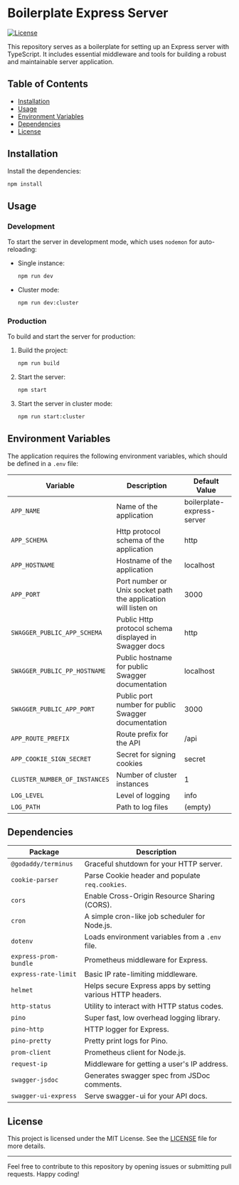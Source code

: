 # Boilerplate Express Server

[![License](https://img.shields.io/badge/license-MIT-blue.svg)](https://github.com/msobiecki/boilerplate-express-server/blob/master/LICENSE)

This repository serves as a boilerplate for setting up an Express server with TypeScript. It includes essential middleware and tools for building a robust and maintainable server application.

## Table of Contents

- [Installation](#installation)
- [Usage](#usage)
- [Environment Variables](#environment-variables)
- [Dependencies](#dependencies)
- [License](#license)

## Installation

Install the dependencies:

```bash
npm install
```

## Usage

### Development

To start the server in development mode, which uses `nodemon` for auto-reloading:

- Single instance:

  ```bash
  npm run dev
  ```

- Cluster mode:
  ```bash
  npm run dev:cluster
  ```

### Production

To build and start the server for production:

1. Build the project:

   ```bash
   npm run build
   ```

2. Start the server:

   ```bash
   npm start
   ```

3. Start the server in cluster mode:
   ```bash
   npm run start:cluster
   ```

## Environment Variables

The application requires the following environment variables, which should be defined in a `.env` file:

| Variable                      | Description                                                    | Default Value              |
| ----------------------------- | -------------------------------------------------------------- | -------------------------- |
| `APP_NAME`                    | Name of the application                                        | boilerplate-express-server |
| `APP_SCHEMA`                  | Http protocol schema of the application                        | http                       |
| `APP_HOSTNAME`                | Hostname of the application                                    | localhost                  |
| `APP_PORT`                    | Port number or Unix socket path the application will listen on | 3000                       |
| `SWAGGER_PUBLIC_APP_SCHEMA`   | Public Http protocol schema displayed in Swagger docs          | http                       |
| `SWAGGER_PUBLIC_PP_HOSTNAME`  | Public hostname for public Swagger documentation               | localhost                  |
| `SWAGGER_PUBLIC_APP_PORT`     | Public port number for public Swagger documentation            | 3000                       |
| `APP_ROUTE_PREFIX`            | Route prefix for the API                                       | /api                       |
| `APP_COOKIE_SIGN_SECRET`      | Secret for signing cookies                                     | secret                     |
| `CLUSTER_NUMBER_OF_INSTANCES` | Number of cluster instances                                    | 1                          |
| `LOG_LEVEL`                   | Level of logging                                               | info                       |
| `LOG_PATH`                    | Path to log files                                              | (empty)                    |

## Dependencies

| Package               | Description                                                |
| --------------------- | ---------------------------------------------------------- |
| `@godaddy/terminus`   | Graceful shutdown for your HTTP server.                    |
| `cookie-parser`       | Parse Cookie header and populate `req.cookies`.            |
| `cors`                | Enable Cross-Origin Resource Sharing (CORS).               |
| `cron`                | A simple cron-like job scheduler for Node.js.              |
| `dotenv`              | Loads environment variables from a `.env` file.            |
| `express-prom-bundle` | Prometheus middleware for Express.                         |
| `express-rate-limit`  | Basic IP rate-limiting middleware.                         |
| `helmet`              | Helps secure Express apps by setting various HTTP headers. |
| `http-status`         | Utility to interact with HTTP status codes.                |
| `pino`                | Super fast, low overhead logging library.                  |
| `pino-http`           | HTTP logger for Express.                                   |
| `pino-pretty`         | Pretty print logs for Pino.                                |
| `prom-client`         | Prometheus client for Node.js.                             |
| `request-ip`          | Middleware for getting a user's IP address.                |
| `swagger-jsdoc`       | Generates swagger spec from JSDoc comments.                |
| `swagger-ui-express`  | Serve swagger-ui for your API docs.                        |

## License

This project is licensed under the MIT License. See the [LICENSE](LICENSE) file for more details.

---

Feel free to contribute to this repository by opening issues or submitting pull requests. Happy coding!
